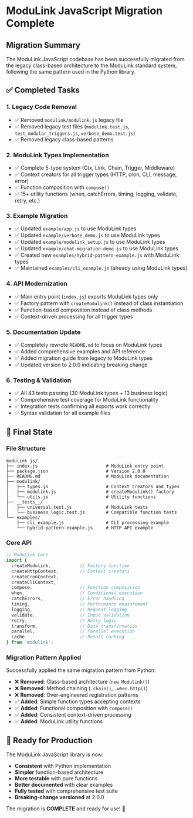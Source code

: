 # ModuLink JavaScript Migration Complete

## Migration Summary

The ModuLink JavaScript codebase has been successfully migrated from the legacy class-based architecture to the ModuLink standard system, following the same pattern used in the Python library.

## ✅ Completed Tasks

### 1. **Legacy Code Removal**
- ✅ Removed `modulink/modulink.js` legacy file
- ✅ Removed legacy test files (`modulink.test.js`, `test_modular_triggers.js`, `verbose_demo.test.js`)
- ✅ Removed legacy class-based patterns

### 2. **ModuLink Types Implementation**
- ✅ Complete 5-type system (Ctx, Link, Chain, Trigger, Middleware)
- ✅ Context creators for all trigger types (HTTP, cron, CLI, message, error)
- ✅ Function composition with `compose()`
- ✅ 15+ utility functions (when, catchErrors, timing, logging, validate, retry, etc.)

### 3. **Example Migration**
- ✅ Updated `example/app.js` to use ModuLink types
- ✅ Updated `example/verbose_demo.js` to use ModuLink types
- ✅ Updated `example/modulink_setup.js` to use ModuLink types
- ✅ Updated `example/chat-migration-demo.js` to use ModuLink types
- ✅ Created new `examples/hybrid-pattern-example.js` with ModuLink types
- ✅ Maintained `examples/cli_example.js` (already using ModuLink types)

### 4. **API Modernization**
- ✅ Main entry point (`index.js`) exports ModuLink types only
- ✅ Factory pattern with `createModulink()` instead of class instantiation
- ✅ Function-based composition instead of class methods
- ✅ Context-driven processing for all trigger types

### 5. **Documentation Update**
- ✅ Completely rewrote `README.md` to focus on ModuLink types
- ✅ Added comprehensive examples and API reference
- ✅ Added migration guide from legacy to ModuLink types
- ✅ Updated version to 2.0.0 indicating breaking change

### 6. **Testing & Validation**
- ✅ All 43 tests passing (30 ModuLink types + 13 business logic)
- ✅ Comprehensive test coverage for ModuLink functionality
- ✅ Integration tests confirming all exports work correctly
- ✅ Syntax validation for all example files

## 🎯 Final State

### File Structure
```
modulink js/
├── index.js                          # ModuLink entry point
├── package.json                      # Version 2.0.0
├── README.md                         # ModuLink documentation
├── modulink/
│   ├── types.js                      # Context creators and types
│   ├── modulink.js                   # createModulink() factory
│   └── utils.js                      # Utility functions
├── __tests__/
│   ├── universal.test.js             # ModuLink tests
│   └── business_logic.test.js        # Compatible function tests
└── examples/
    ├── cli_example.js                # CLI processing example
    └── hybrid-pattern-example.js     # HTTP API example
```

### Core API
```javascript
// ModuLink Core
import { 
  createModulink,           // Factory function
  createHttpContext,        // Context creators
  createCronContext,
  createCliContext,
  compose,                  // Function composition
  when,                     // Conditional execution
  catchErrors,              // Error handling
  timing,                   // Performance measurement
  logging,                  // Request logging
  validate,                 // Input validation
  retry,                    // Retry logic
  transform,                // Data transformation
  parallel,                 // Parallel execution
  cache                     // Result caching
} from 'modulink';
```

### Migration Pattern Applied
Successfully applied the same migration pattern from Python:
- ❌ **Removed**: Class-based architecture (`new Modulink()`)
- ❌ **Removed**: Method chaining (`.chain()`, `.when.http()`)
- ❌ **Removed**: Over-engineered registration patterns
- ✅ **Added**: Simple function types accepting contexts
- ✅ **Added**: Functional composition with `compose()`
- ✅ **Added**: Consistent context-driven processing
- ✅ **Added**: ModuLink utility functions

## 🚀 Ready for Production

The ModuLink JavaScript library is now:
- **Consistent** with Python implementation
- **Simpler** function-based architecture
- **More testable** with pure functions
- **Better documented** with clear examples
- **Fully tested** with comprehensive test suite
- **Breaking-change versioned** at 2.0.0

The migration is **COMPLETE** and ready for use! 🎉
